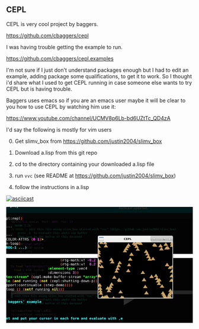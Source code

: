 ## CEPL 

CEPL is very cool project by baggers.

https://github.com/cbaggers/cepl

I was having trouble getting the example to run.

https://github.com/cbaggers/cepl.examples


I'm not sure if I just don't understand packages enough but I had to edit an example, adding package some qualifications, to get it to work.
So I thought i'd share what I used to get CEPL running in case someone else wants to try CEPL but is having trouble.

Baggers uses emacs so if you are an emacs user maybe it will be clear to you how to use CEPL by watching him use it:

https://www.youtube.com/channel/UCMV8p6Lb-bd6UZtTc_QD4zA



I'd say the following is mostly for vim users 

0) Get slimv_box from https://github.com/justin2004/slimv_box

0) Download a.lisp from this git repo

0) cd to the directory containing your downloaded a.lisp file

0) run `vvc` (see README at https://github.com/justin2004/slimv_box)

0) follow the instructions in a.lisp


[![asciicast](https://asciinema.org/a/271453.svg)](https://asciinema.org/a/271453)

![](render.png)

